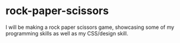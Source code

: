 # rock-paper-scissors
I will be making a rock paper scissors game, showcasing some of my programming skills as well as my CSS/design skill.